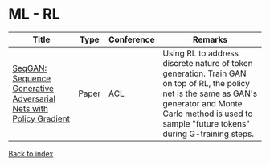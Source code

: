 # ML - RL
|Title|Type|Conference|Remarks
|--|--|--|--|
|[SeqGAN: Sequence Generative Adversarial Nets with Policy Gradient](https://arxiv.org/pdf/1609.05473.pdf)|Paper|ACL|Using RL to address discrete nature of token generation. Train GAN on top of RL, the policy net is the same as GAN's generator and Monte Carlo method is used to sample "future tokens" during G-training steps.|


[Back to index](../README.md)